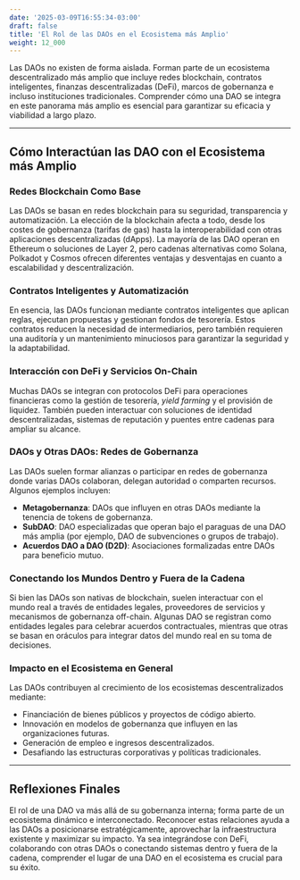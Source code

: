 ```yaml
---
date: '2025-03-09T16:55:34-03:00'
draft: false
title: 'El Rol de las DAOs en el Ecosistema más Amplio'
weight: 12_000
---
```


Las DAOs no existen de forma aislada. Forman parte de un ecosistema descentralizado más amplio que incluye redes blockchain, contratos inteligentes, finanzas descentralizadas (DeFi), marcos de gobernanza e incluso instituciones tradicionales. Comprender cómo una DAO se integra en este panorama más amplio es esencial para garantizar su eficacia y viabilidad a largo plazo.

---

## Cómo Interactúan las DAO con el Ecosistema más Amplio

### **Redes Blockchain Como Base**
Las DAOs se basan en redes blockchain para su seguridad, transparencia y automatización. La elección de la blockchain afecta a todo, desde los costes de gobernanza (tarifas de gas) hasta la interoperabilidad con otras aplicaciones descentralizadas (dApps). La mayoría de las DAO operan en Ethereum o soluciones de Layer 2, pero cadenas alternativas como Solana, Polkadot y Cosmos ofrecen diferentes ventajas y desventajas en cuanto a escalabilidad y descentralización.

### **Contratos Inteligentes y Automatización**
En esencia, las DAOs funcionan mediante contratos inteligentes que aplican reglas, ejecutan propuestas y gestionan fondos de tesorería. Estos contratos reducen la necesidad de intermediarios, pero también requieren una auditoría y un mantenimiento minuciosos para garantizar la seguridad y la adaptabilidad.

### **Interacción con DeFi y Servicios On-Chain**
Muchas DAOs se integran con protocolos DeFi para operaciones financieras como la gestión de tesorería, *yield farming* y el provisión de liquidez. También pueden interactuar con soluciones de identidad descentralizadas, sistemas de reputación y puentes entre cadenas para ampliar su alcance.

### **DAOs y Otras DAOs: Redes de Gobernanza**
Las DAOs suelen formar alianzas o participar en redes de gobernanza donde varias DAOs colaboran, delegan autoridad o comparten recursos. Algunos ejemplos incluyen:
- **Metagobernanza**: DAOs que influyen en otras DAOs mediante la tenencia de tokens de gobernanza.
- **SubDAO**: DAO especializadas que operan bajo el paraguas de una DAO más amplia (por ejemplo, DAO de subvenciones o grupos de trabajo). 
- **Acuerdos DAO a DAO (D2D)**: Asociaciones formalizadas entre DAOs para beneficio mutuo.

### **Conectando los Mundos Dentro y Fuera de la Cadena**
Si bien las DAOs son nativas de blockchain, suelen interactuar con el mundo real a través de entidades legales, proveedores de servicios y mecanismos de gobernanza off-chain. Algunas DAO se registran como entidades legales para celebrar acuerdos contractuales, mientras que otras se basan en oráculos para integrar datos del mundo real en su toma de decisiones.

### **Impacto en el Ecosistema en General**
Las DAOs contribuyen al crecimiento de los ecosistemas descentralizados mediante:
- Financiación de bienes públicos y proyectos de código abierto.
- Innovación en modelos de gobernanza que influyen en las organizaciones futuras.
- Generación de empleo e ingresos descentralizados.
- Desafiando las estructuras corporativas y políticas tradicionales.

---

## Reflexiones Finales
El rol de una DAO va más allá de su gobernanza interna; forma parte de un ecosistema dinámico e interconectado. Reconocer estas relaciones ayuda a las DAOs a posicionarse estratégicamente, aprovechar la infraestructura existente y maximizar su impacto. Ya sea integrándose con DeFi, colaborando con otras DAOs o conectando sistemas dentro y fuera de la cadena, comprender el lugar de una DAO en el ecosistema es crucial para su éxito.
